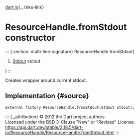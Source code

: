 [dart:io](../../dart-io/dart-io-library){._links-link}

ResourceHandle.fromStdout constructor
=====================================

::: {.section .multi-line-signature}
ResourceHandle.fromStdout(

1.  [Stdout](../stdout-class) stdout

)
:::

Creates wrapper around current stdout.

Implementation {#source}
--------------

``` {.language-dart data-language="dart"}
external factory ResourceHandle.fromStdout(Stdout stdout);
```

::: {._attribution}
© 2012 the Dart project authors\
Licensed under the BSD 3-Clause \"New\" or \"Revised\" License.\
<https://api.dart.dev/stable/2.18.5/dart-io/ResourceHandle/ResourceHandle.fromStdout.html>
:::
